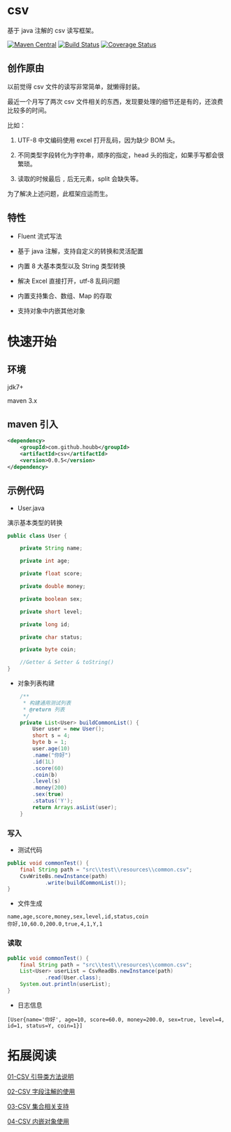 # csv

基于 java 注解的 csv 读写框架。

[![Maven Central](https://maven-badges.herokuapp.com/maven-central/com.github.houbb/csv/badge.svg)](http://mvnrepository.com/artifact/com.github.houbb/csv)
[![Build Status](https://www.travis-ci.org/houbb/csv.svg?branch=master)](https://www.travis-ci.org/houbb/csv?branch=master)
[![Coverage Status](https://coveralls.io/repos/github/houbb/csv/badge.svg?branch=master)](https://coveralls.io/github/houbb/csv?branch=master)

## 创作原由

以前觉得 csv 文件的读写非常简单，就懒得封装。

最近一个月写了两次 csv 文件相关的东西，发现要处理的细节还是有的，还浪费比较多的时间。

比如：

1. UTF-8 中文编码使用 excel 打开乱码，因为缺少 BOM 头。

2. 不同类型字段转化为字符串，顺序的指定，head 头的指定，如果手写都会很繁琐。

3. 读取的时候最后 `,` 后无元素，split 会缺失等。

为了解决上述问题，此框架应运而生。

## 特性

- Fluent 流式写法

- 基于 java 注解，支持自定义的转换和灵活配置

- 内置 8 大基本类型以及 String 类型转换

- 解决 Excel 直接打开，utf-8 乱码问题

- 内置支持集合、数组、Map 的存取

- 支持对象中内嵌其他对象

# 快速开始

## 环境

jdk7+

maven 3.x

## maven 引入

```xml
<dependency>
    <groupId>com.github.houbb</groupId>
    <artifactId>csv</artifactId>
    <version>0.0.5</version>
</dependency>
```

## 示例代码

- User.java

演示基本类型的转换

```java
public class User {

    private String name;

    private int age;

    private float score;

    private double money;

    private boolean sex;

    private short level;

    private long id;

    private char status;

    private byte coin;

    //Getter & Setter & toString()
}
```

- 对象列表构建

```java
    /**
     * 构建通用测试列表
     * @return 列表
     */
    private List<User> buildCommonList() {
        User user = new User();
        short s = 4;
        byte b = 1;
        user.age(10)
        .name("你好")
        .id(1L)
        .score(60)
        .coin(b)
        .level(s)
        .money(200)
        .sex(true)
        .status('Y');
        return Arrays.asList(user);
    }
```

### 写入

- 测试代码

```java
public void commonTest() {
    final String path = "src\\test\\resources\\common.csv";
    CsvWriteBs.newInstance(path)
            .write(buildCommonList());
}
```

- 文件生成

```csv
name,age,score,money,sex,level,id,status,coin
你好,10,60.0,200.0,true,4,1,Y,1
```

### 读取

```java
public void commonTest() {
    final String path = "src\\test\\resources\\common.csv";
    List<User> userList = CsvReadBs.newInstance(path)
            .read(User.class);
    System.out.println(userList);
}
```

- 日志信息

```
[User{name='你好', age=10, score=60.0, money=200.0, sex=true, level=4, id=1, status=Y, coin=1}]
```

# 拓展阅读

[01-CSV 引导类方法说明](doc/user/01-csv-引导类.md)

[02-CSV 字段注解的使用](doc/user/02-csv-注解使用.md)

[03-CSV 集合相关支持](doc/user/03-csv-支持集合类.md)

[04-CSV 内嵌对象使用](doc/user/04-csv-支持内嵌对象.md)
